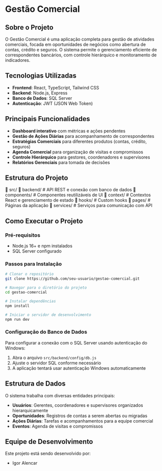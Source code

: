 # Gestão Comercial

## Sobre o Projeto

O Gestão Comercial é uma aplicação completa para gestão de atividades comerciais, focada em oportunidades de negócios como abertura de contas, crédito e seguros. O sistema permite o gerenciamento eficiente de correspondentes bancários, com controle hierárquico e monitoramento de indicadores.

## Tecnologias Utilizadas

- **Frontend**: React, TypeScript, Tailwind CSS
- **Backend**: Node.js, Express
- **Banco de Dados**: SQL Server
- **Autenticação**: JWT (JSON Web Token)

## Principais Funcionalidades

- **Dashboard interativo** com métricas e ações pendentes
- **Gestão de Ações Diárias** para acompanhamento de correspondentes
- **Estratégias Comerciais** para diferentes produtos (contas, crédito, seguros)
- **Agenda Comercial** para organização de visitas e compromissos
- **Controle Hierárquico** para gestores, coordenadores e supervisores
- **Relatórios Gerenciais** para tomada de decisões

## Estrutura do Projeto

📁 src/
  📁 backend/         # API REST e conexão com banco de dados
  📁 components/      # Componentes reutilizáveis de UI
  📁 context/         # Contextos React e gerenciamento de estado
  📁 hooks/           # Custom hooks
  📁 pages/           # Páginas da aplicação
  📁 services/        # Serviços para comunicação com API

## Como Executar o Projeto

### Pré-requisitos
- Node.js 16+ e npm instalados
- SQL Server configurado 

### Passos para Instalação

```bash
# Clonar o repositório
git clone https://github.com/seu-usuario/gestao-comercial.git

# Navegar para o diretório do projeto
cd gestao-comercial

# Instalar dependências
npm install

# Iniciar o servidor de desenvolvimento
npm run dev
```

### Configuração do Banco de Dados

Para configurar a conexão com o SQL Server usando autenticação do Windows:

1. Abra o arquivo `src/backend/config/db.js`
2. Ajuste o servidor SQL conforme necessário
3. A aplicação tentará usar autenticação Windows automaticamente

## Estrutura de Dados

O sistema trabalha com diversas entidades principais:

- **Usuários**: Gerentes, coordenadores e supervisores organizados hierarquicamente
- **Oportunidades**: Registros de contas a serem abertas ou migradas
- **Ações Diárias**: Tarefas e acompanhamentos para a equipe comercial
- **Eventos**: Agenda de visitas e compromissos

## Equipe de Desenvolvimento

Este projeto está sendo desenvolvido por:
- Igor Alencar
